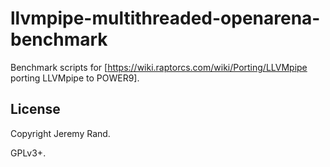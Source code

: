 # llvmpipe-multithreaded-openarena-benchmark

Benchmark scripts for [https://wiki.raptorcs.com/wiki/Porting/LLVMpipe porting LLVMpipe to POWER9].

## License

Copyright Jeremy Rand.

GPLv3+.
